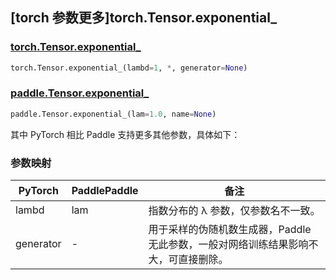 ## [torch 参数更多]torch.Tensor.exponential\_

### [torch.Tensor.exponential\_](https://pytorch.org/docs/1.13/generated/torch.Tensor.exponential_.html#torch.Tensor.exponential_)

```python
torch.Tensor.exponential_(lambd=1, *, generator=None)
```

### [paddle.Tensor.exponential\_](https://www.paddlepaddle.org.cn/documentation/docs/zh/api/paddle/Tensor_cn.html#exponential-lam-1-0-name-none)

```python
paddle.Tensor.exponential_(lam=1.0, name=None)
```

其中 PyTorch 相比 Paddle 支持更多其他参数，具体如下：

### 参数映射

| PyTorch   | PaddlePaddle | 备注                                                                                |
| --------- | ------------ | ----------------------------------------------------------------------------------- |
| lambd     | lam          | 指数分布的 λ 参数，仅参数名不一致。                                                 |
| generator | -            | 用于采样的伪随机数生成器，Paddle 无此参数，一般对网络训练结果影响不大，可直接删除。 |
